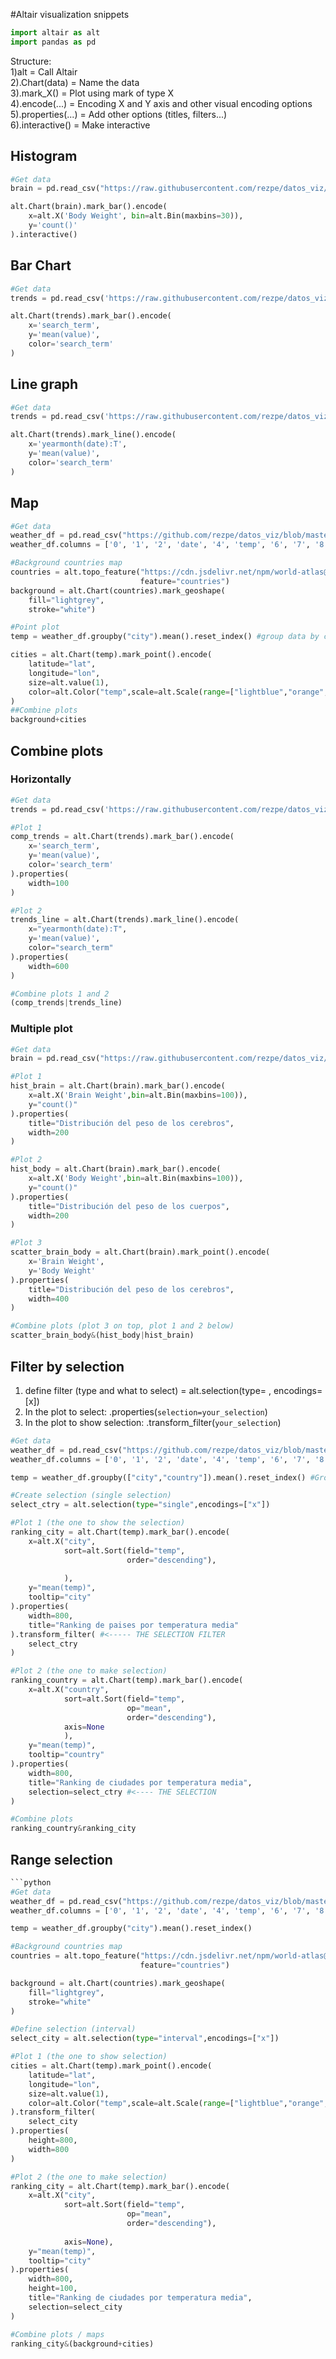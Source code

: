 #Altair visualization snippets

```python
import altair as alt
import pandas as pd

```
Structure:  
1)alt = Call Altair  
2).Chart(data) = Name the data  
3).mark_X() = Plot using mark of type X  
4).encode(...) = Encoding X and Y axis and other visual encoding options  
5).properties(...) = Add other options (titles, filters...)  
6).interactive() = Make interactive  

## Histogram

```python
#Get data
brain = pd.read_csv("https://raw.githubusercontent.com/rezpe/datos_viz/master/brain.csv")

alt.Chart(brain).mark_bar().encode(
    x=alt.X('Body Weight', bin=alt.Bin(maxbins=30)),
    y='count()'
).interactive()
```

## Bar Chart

```python
#Get data
trends = pd.read_csv('https://raw.githubusercontent.com/rezpe/datos_viz/master/google_trends.csv')

alt.Chart(trends).mark_bar().encode(
    x='search_term',
    y='mean(value)',
    color='search_term'
)
```

## Line graph

```python
#Get data
trends = pd.read_csv('https://raw.githubusercontent.com/rezpe/datos_viz/master/google_trends.csv')

alt.Chart(trends).mark_line().encode(
    x='yearmonth(date):T',
    y='mean(value)',
    color='search_term'
)

```
## Map

```python
#Get data
weather_df = pd.read_csv("https://github.com/rezpe/datos_viz/blob/master/worldTemperatures.csv?raw=true", header=None)
weather_df.columns = ['0', '1', '2', 'date', '4', 'temp', '6', '7', '8', '9', '10', 'lat', 'lon','country', 'city']

#Background countries map
countries = alt.topo_feature("https://cdn.jsdelivr.net/npm/world-atlas@2/countries-110m.json",
                             feature="countries")
background = alt.Chart(countries).mark_geoshape(
    fill="lightgrey",
    stroke="white")

#Point plot
temp = weather_df.groupby("city").mean().reset_index() #group data by city

cities = alt.Chart(temp).mark_point().encode(
    latitude="lat",
    longitude="lon",
    size=alt.value(1),
    color=alt.Color("temp",scale=alt.Scale(range=["lightblue","orange","red"]))
)
##Combine plots
background+cities

```
## Combine plots

### Horizontally
```python
#Get data
trends = pd.read_csv('https://raw.githubusercontent.com/rezpe/datos_viz/master/google_trends.csv')

#Plot 1
comp_trends = alt.Chart(trends).mark_bar().encode(
    x='search_term',
    y='mean(value)',
    color='search_term'
).properties(
    width=100
)

#Plot 2
trends_line = alt.Chart(trends).mark_line().encode(
    x="yearmonth(date):T",
    y='mean(value)',
    color="search_term"
).properties(
    width=600
)

#Combine plots 1 and 2
(comp_trends|trends_line) 
```
### Multiple plot

```python
#Get data
brain = pd.read_csv("https://raw.githubusercontent.com/rezpe/datos_viz/master/brain.csv")

#Plot 1
hist_brain = alt.Chart(brain).mark_bar().encode(
    x=alt.X('Brain Weight',bin=alt.Bin(maxbins=100)),
    y="count()"
).properties(
    title="Distribución del peso de los cerebros",
    width=200
)

#Plot 2
hist_body = alt.Chart(brain).mark_bar().encode(
    x=alt.X('Body Weight',bin=alt.Bin(maxbins=100)),
    y="count()"
).properties(
    title="Distribución del peso de los cuerpos",
    width=200
)

#Plot 3
scatter_brain_body = alt.Chart(brain).mark_point().encode(
    x='Brain Weight',
    y='Body Weight'
).properties(
    title="Distribución del peso de los cerebros",
    width=400
)

#Combine plots (plot 3 on top, plot 1 and 2 below)
scatter_brain_body&(hist_body|hist_brain)
```

## Filter by selection
1) define filter (type and what to select) = alt.selection(type= , encodings=[x])  
2) In the plot to select:  .properties(`selection=your_selection`)
3) In the plot to show selection:  .transform_filter(`your_selection`)

```python
#Get data
weather_df = pd.read_csv("https://github.com/rezpe/datos_viz/blob/master/worldTemperatures.csv?raw=true", header=None)
weather_df.columns = ['0', '1', '2', 'date', '4', 'temp', '6', '7', '8', '9', '10', 'lat', 'lon','country', 'city']

temp = weather_df.groupby(["city","country"]).mean().reset_index() #Group by city and country

#Create selection (single selection)
select_ctry = alt.selection(type="single",encodings=["x"])

#Plot 1 (the one to show the selection)
ranking_city = alt.Chart(temp).mark_bar().encode(
    x=alt.X("city",
            sort=alt.Sort(field="temp",
                          order="descending"),
            
            ),
    y="mean(temp)",
    tooltip="city"
).properties(
    width=800,
    title="Ranking de paises por temperatura media"
).transform_filter( #<----- THE SELECTION FILTER
    select_ctry
)

#Plot 2 (the one to make selection)
ranking_country = alt.Chart(temp).mark_bar().encode(
    x=alt.X("country",
            sort=alt.Sort(field="temp",
                          op="mean",
                          order="descending"),
            axis=None
            ),
    y="mean(temp)",
    tooltip="country"
).properties(
    width=800,
    title="Ranking de ciudades por temperatura media",
    selection=select_ctry #<---- THE SELECTION
)

#Combine plots
ranking_country&ranking_city

```

## Range selection

```python
```python
#Get data
weather_df = pd.read_csv("https://github.com/rezpe/datos_viz/blob/master/worldTemperatures.csv?raw=true", header=None)
weather_df.columns = ['0', '1', '2', 'date', '4', 'temp', '6', '7', '8', '9', '10', 'lat', 'lon','country', 'city']

temp = weather_df.groupby("city").mean().reset_index()

#Background countries map
countries = alt.topo_feature("https://cdn.jsdelivr.net/npm/world-atlas@2/countries-110m.json",
                             feature="countries")

background = alt.Chart(countries).mark_geoshape(
    fill="lightgrey",
    stroke="white"
)

#Define selection (interval)
select_city = alt.selection(type="interval",encodings=["x"])

#Plot 1 (the one to show selection)
cities = alt.Chart(temp).mark_point().encode(
    latitude="lat",
    longitude="lon",
    size=alt.value(1),
    color=alt.Color("temp",scale=alt.Scale(range=["lightblue","orange","red"]))
).transform_filter(
    select_city
).properties(
    height=800,
    width=800
)

#Plot 2 (the one to make selection)
ranking_city = alt.Chart(temp).mark_bar().encode(
    x=alt.X("city",
            sort=alt.Sort(field="temp",
                          op="mean",
                          order="descending"),
            
            axis=None),
    y="mean(temp)",
    tooltip="city"
).properties(
    width=800,
    height=100,
    title="Ranking de ciudades por temperatura media",
    selection=select_city
)

#Combine plots / maps
ranking_city&(background+cities)

```
